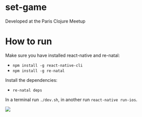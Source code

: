 # set-game

Developed at the Paris Clojure Meetup


# How to run
Make sure you have installed react-native and re-natal:

- `npm install -g react-native-cli`
- `npm install -g re-natal`

Install the dependencies:

- `re-natal deps`

In a terminal run  `./dev.sh`, in another run `react-native run-ios`.


![](paris-clojure-meetup-mobile-app-set-game.gif)



